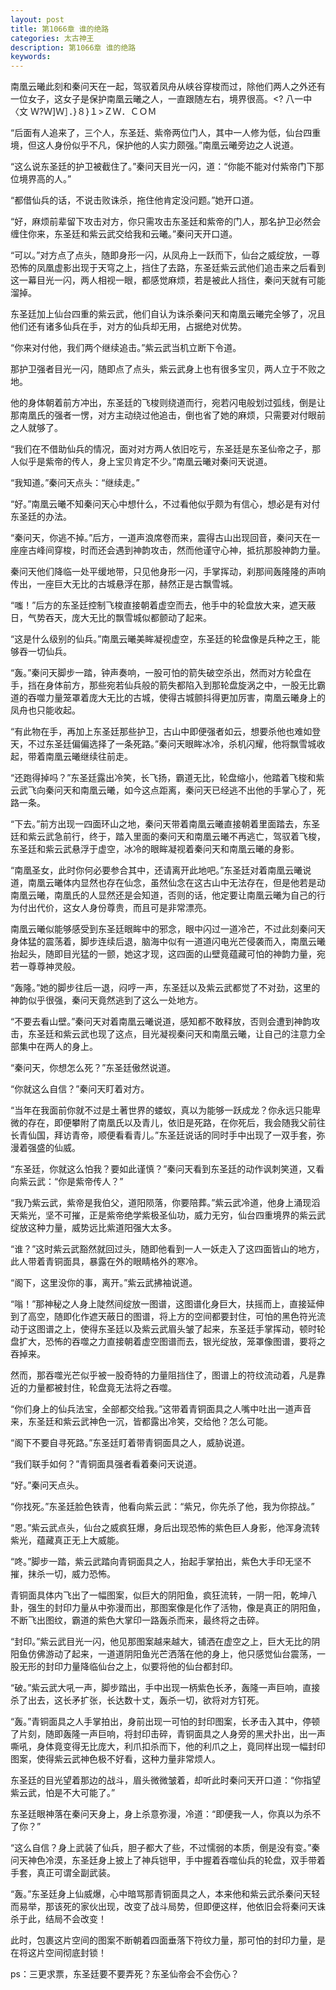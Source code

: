 ```yaml
---
layout: post
title: 第1066章 谁的绝路
categories: 太古神王
description: 第1066章 谁的绝路
keywords:
---
```


南凰云曦此刻和秦问天在一起，驾驭着凤舟从峡谷穿梭而过，除他们两人之外还有一位女子，这女子是保护南凰云曦之人，一直跟随左右，境界很高。<?  八一中〈文  Ｗ?Ｗ]Ｗ］．}８}１>ＺＷ．ＣＯＭ

“后面有人追来了，三个人，东圣廷、紫帝两位门人，其中一人修为低，仙台四重境，但这人身份似乎不凡，保护他的人实力颇强。”南凰云曦旁边之人说道。

“这么说东圣廷的护卫被截住了。”秦问天目光一闪，道：“你能不能对付紫帝门下那位境界高的人。”

“都借仙兵的话，不说击败诛杀，拖住他肯定没问题。”她开口道。

“好，麻烦前辈留下攻击对方，你只需攻击东圣廷和紫帝的门人，那名护卫必然会缠住你来，东圣廷和紫云武交给我和云曦。”秦问天开口道。

“可以。”对方点了点头，随即身形一闪，从凤舟上一跃而下，仙台之威绽放，一尊恐怖的凤凰虚影出现于天穹之上，挡住了去路，东圣廷紫云武他们追击来之后看到这一幕目光一闪，两人相视一眼，都感觉麻烦，若是被此人挡住，秦问天就有可能溜掉。

东圣廷加上仙台四重的紫云武，他们自认为诛杀秦问天和南凰云曦完全够了，况且他们还有诸多仙兵在手，对方的仙兵却无用，占据绝对优势。

“你来对付他，我们两个继续追击。”紫云武当机立断下令道。

那护卫强者目光一闪，随即点了点头，紫云武身上也有很多宝贝，两人立于不败之地。

他的身体朝着前方冲出，东圣廷的飞梭则绕道而行，宛若闪电般划过弧线，倒是让那南凰氏的强者一愣，对方主动绕过他追击，倒也省了她的麻烦，只需要对付眼前之人就够了。

“我们在不借助仙兵的情况，面对对方两人依旧吃亏，东圣廷是东圣仙帝之子，那人似乎是紫帝的传人，身上宝贝肯定不少。”南凰云曦对秦问天说道。

“我知道。”秦问天点头：“继续走。”

“好。”南凰云曦不知秦问天心中想什么，不过看他似乎颇为有信心，想必是有对付东圣廷的办法。

“秦问天，你逃不掉。”后方，一道声浪席卷而来，震得古山出现回音，秦问天在一座座古峰间穿梭，时而还会遇到神韵攻击，然而他谨守心神，抵抗那股神韵力量。

秦问天他们降临一处平缓地带，只见他身形一闪，手掌挥动，刹那间轰隆隆的声响传出，一座巨大无比的古城悬浮在那，赫然正是古飘雪城。

“嗤！”后方的东圣廷控制飞梭直接朝着虚空而去，他手中的轮盘放大来，遮天蔽日，气势吞天，庞大无比的飘雪城似都颤动了起来。

“这是什么级别的仙兵。”南凰云曦美眸凝视虚空，东圣廷的轮盘像是兵种之王，能够吞一切仙兵。

“轰。”秦问天脚步一踏，钟声奏响，一股可怕的箭失破空杀出，然而对方轮盘在手，挡在身体前方，那些宛若仙兵般的箭失都陷入到那轮盘旋涡之中，一股无比霸道的吞噬力量笼罩着庞大无比的古城，使得古城颤抖得更加厉害，南凰云曦身上的凤舟也只能收起。

“有此物在手，再加上东圣廷那些护卫，古山中即便强者如云，想要杀他也难如登天，不过东圣廷偏偏选择了一条死路。”秦问天眼眸冰冷，杀机闪耀，他将飘雪城收起，带着南凰云曦继续往前走。

“还跑得掉吗？”东圣廷露出冷笑，长飞扬，霸道无比，轮盘缩小，他踏着飞梭和紫云武飞向秦问天和南凰云曦，如今这点距离，秦问天已经逃不出他的手掌心了，死路一条。

“下去。”前方出现一四面环山之地，秦问天带着南凰云曦直接朝着里面踏去，东圣廷和紫云武急前行，终于，踏入里面的秦问天和南凰云曦不再逃亡，驾驭着飞梭，东圣廷和紫云武悬浮于虚空，冰冷的眼眸凝视着秦问天和南凰云曦的身影。

“南凰圣女，此时你何必要参合其中，还请离开此地吧。”东圣廷对着南凰云曦说道，南凰云曦体内显然也存在仙念，虽然仙念在这古山中无法存在，但是他若是动南凰云曦，南凰氏的人显然还是会知道，否则的话，他定要让南凰云曦为自己的行为付出代价，这女人身份尊贵，而且可是非常漂亮。

南凰云曦似能够感受到东圣廷眼眸中的邪念，眼中闪过一道冷芒，不过此刻秦问天身体猛的震荡着，脚步连续后退，脑海中似有一道道闪电光芒侵袭而入，南凰云曦抬起头，随即目光猛的一颤，她这才现，这四面的山壁竟蕴藏可怕的神韵力量，宛若一尊尊神灵般。

“轰隆。”她的脚步往后一退，闷哼一声，东圣廷以及紫云武都觉了不对劲，这里的神韵似乎很强，秦问天竟然逃到了这么一处地方。

“不要去看山壁。”秦问天对着南凰云曦说道，感知都不敢释放，否则会遭到神韵攻击，东圣廷和紫云武也现了这点，目光凝视秦问天和南凰云曦，让自己的注意力全部集中在两人的身上。

“秦问天，你想怎么死？”东圣廷傲然说道。

“你就这么自信？”秦问天盯着对方。

“当年在我面前你就不过是土著世界的蝼蚁，真以为能够一跃成龙？你永远只能卑微的存在，即便攀附了南凰氏以及青儿，依旧是死路，在你死后，我会随我父前往长青仙国，拜访青帝，顺便看看青儿。”东圣廷说话的同时手中出现了一双手套，弥漫着强盛的仙威。

“东圣廷，你就这么怕我？要如此谨慎？”秦问天看到东圣廷的动作讽刺笑道，又看向紫云武：“你是紫帝传人？”

“我乃紫云武，紫帝是我伯父，道阳陨落，你要陪葬。”紫云武冷道，他身上涌现滔天紫光，坚不可摧，正是紫帝绝学紫极圣仙功，威力无穷，仙台四重境界的紫云武绽放这种力量，威势远比紫道阳强大太多。

“谁？”这时紫云武豁然就回过头，随即他看到一人一妖走入了这四面皆山的地方，此人带着青铜面具，暴露在外的眼睛格外的寒冷。

“阁下，这里没你的事，离开。”紫云武拂袖说道。

“嗡！”那神秘之人身上陡然间绽放一图谱，这图谱化身巨大，扶摇而上，直接延伸到了高空，随即化作遮天蔽日的图谱，将上方的空间都要封住，可怕的黑色符光流动于这图谱之上，使得东圣廷以及紫云武眉头皱了起来，东圣廷手掌挥动，顿时轮盘扩大，恐怖的吞噬之力直接朝着虚空图谱而去，银光绽放，笼罩像图谱，要将之吞掉来。

然而，那吞噬光芒似乎被一股奇特的力量阻挡住了，图谱上的符纹流动着，凡是靠近的力量都被封住，轮盘竟无法将之吞噬。

“你们身上的仙兵法宝，全部都交给我。”这带着青铜面具之人嘴中吐出一道声音来，东圣廷和紫云武神色一沉，皆都露出冷笑，交给他？怎么可能。

“阁下不要自寻死路。”东圣廷盯着带青铜面具之人，威胁说道。

“我们联手如何？”青铜面具强者看着秦问天说道。

“好。”秦问天点头。

“你找死。”东圣廷脸色铁青，他看向紫云武：“紫兄，你先杀了他，我为你掠战。”

“恩。”紫云武点头，仙台之威疯狂爆，身后出现恐怖的紫色巨人身影，他浑身流转紫光，蕴藏真正无上大威能。

“咚。”脚步一踏，紫云武踏向青铜面具之人，抬起手掌拍出，紫色大手印无坚不摧，抹杀一切，威力恐怖。

青铜面具体内飞出了一幅图案，似巨大的阴阳鱼，疯狂流转，一阴一阳，乾坤八卦，强生的封印力量从中弥漫而出，那图案像是化作了活物，像是真正的阴阳鱼，不断飞出图纹，霸道的紫色大掌印一路轰杀而来，最终将之击碎。

“封印。”紫云武目光一闪，他见那图案越来越大，铺洒在虚空之上，巨大无比的阴阳鱼仿佛游动了起来，一道道阴阳鱼光芒洒落在他的身上，他只感觉仙台震荡，一股无形的封印力量降临仙台之上，似要将他的仙台都封印。

“破。”紫云武大吼一声，脚步踏出，手中出现一柄紫色长矛，轰隆一声巨响，直接杀了出去，这长矛扩张，长达数十丈，轰杀一切，欲将对方钉死。

“轰。”青铜面具之人手掌拍出，身前出现一可怕的封印图案，长矛击入其中，停顿了片刻，随即轰隆一声巨响，将封印击碎，青铜面具之人身旁的黑犬扑出，出一声嘶吼，身体竟变得无比庞大，利爪扣杀而下，他的利爪之上，竟同样出现一幅封印图案，使得紫云武神色极不好看，这种力量非常烦人。

东圣廷的目光望着那边的战斗，眉头微微皱着，却听此时秦问天开口道：“你指望紫云武，怕是不大可能了。”

东圣廷眼神落在秦问天身上，身上杀意弥漫，冷道：“即便我一人，你真以为杀不了你？”

“这么自信？身上武装了仙兵，胆子都大了些，不过懦弱的本质，倒是没有变。”秦问天神色冷漠，东圣廷身上披上了神兵铠甲，手中握着吞噬仙兵的轮盘，双手带着手套，真正可谓全副武装。

“轰。”东圣廷身上仙威爆，心中暗骂那青铜面具之人，本来他和紫云武杀秦问天轻而易举，那该死的家伙出现，改变了战斗局势，但即便这样，他依旧会将秦问天诛杀于此，结局不会改变！

此时，包裹这片空间的图案不断朝着四面垂落下符纹力量，那可怕的封印力量，是在将这片空间彻底封锁！

ps：三更求票，东圣廷要不要弄死？东圣仙帝会不会伤心？
